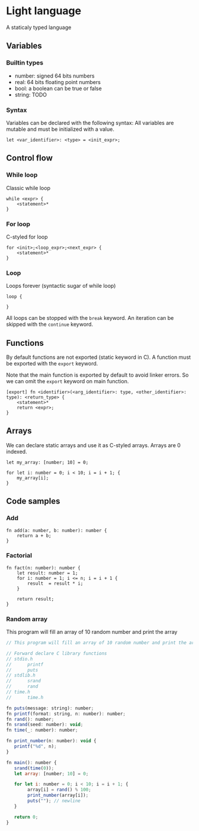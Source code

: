 # Light language
A staticaly typed language

## Variables
### Builtin types

* number: signed 64 bits numbers
* real: 64 bits floating point numbers
* bool: a boolean can be true or false
* string: TODO

### Syntax

Variables can be declared with the following syntax:
All variables are mutable and must be initialized with a value.

```
let <var_identifier>: <type> = <init_expr>;
```

## Control flow

### While loop

Classic while loop

```
while <expr> {
    <statement>*
}
```

### For loop
C-styled for loop

```
for <init>;<loop_expr>;<next_expr> {
    <statement>*
}
```

### Loop

Loops forever (syntactic sugar of while loop)

```
loop {

}
```

All loops can be stopped with the `break` keyword. An iteration can be skipped
with the `continue` keyword.

## Functions

By default functions are not exported (static keyword in C). A function must be
exported with the `export` keyword.

Note that the main function is exported by default to avoid linker
errors. So we can omit the `export` keyword on main function.

```
[export] fn <identifier>(<arg_identifier>: type, <other_identifier>: type): <return_type> {
    <statement>*
    return <expr>;
}

```

## Arrays

We can declare static arrays and use it as C-styled arrays. Arrays are 0 indexed.

```
let my_array: [number; 10] = 0;

for let i: number = 0; i < 10; i = i + 1; {
    my_array[i];
}
```

## Code samples

### Add

```
fn add(a: number, b: number): number {
    return a + b;
}
```

### Factorial

```
fn fact(n: number): number {
    let result: number = 1;
    for i: number = 1; i <= n; i = i + 1 {
        result  = result * i;
    }

    return result;
}

```

### Random array
This program will fill an array of 10 random number and print the array

```js
// This program will fill an array of 10 random number and print the array

// Forward declare C library functions
// stdio.h
//      printf
//      puts
// stdlib.h
//      srand
//      rand
// time.h
//      time.h

fn puts(message: string): number;
fn printf(format: string, n: number): number;
fn rand(): number;
fn srand(seed: number): void;
fn time(_: number): number;

fn print_number(n: number): void {
   printf("%d", n);
}

fn main(): number {
   srand(time(0));
   let array: [number; 10] = 0;

   for let i: number = 0; i < 10; i = i + 1; {
        array[i] = rand() % 100;
        print_number(array[i]);
        puts(""); // newline
   }

   return 0;
}
```
